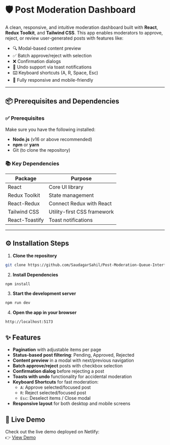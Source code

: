 # 🛡️ Post Moderation Dashboard

A clean, responsive, and intuitive moderation dashboard built with **React**, **Redux Toolkit**, and **Tailwind CSS**. This app enables moderators to approve, reject, or review user-generated posts with features like:

- 🔍 Modal-based content preview
- ✅ Batch approve/reject with selection
- ❌ Confirmation dialogs
- 🔁 Undo support via toast notifications
- ⌨️ Keyboard shortcuts (A, R, Space, Esc)
- 📱 Fully responsive and mobile-friendly

---

## 📦 Prerequisites and Dependencies

### ✅ Prerequisites

Make sure you have the following installed:

- **Node.js** (v16 or above recommended)
- **npm** or **yarn**
- Git (to clone the repository)

### 📚 Key Dependencies

| Package           | Purpose                            |
|-------------------|------------------------------------|
| React             | Core UI library                    |
| Redux Toolkit     | State management                   |
| React-Redux       | Connect Redux with React           |
| Tailwind CSS      | Utility-first CSS framework        |
| React-Toastify    | Toast notifications                |

---

## ⚙️ Installation Steps

1. **Clone the repository**

```bash
git clone https://github.com/SaudagarSahil/Post-Moderation-Queue-Interface.git
```

2. **Install Dependencies**
```bash
npm install
```

3. **Start the development server**
```bash
npm run dev
```

4. **Open the app in your browser**
```arduino
http://localhost:5173
```

## ✨ Features

- **Pagination** with adjustable items per page  
- **Status-based post filtering**: Pending, Approved, Rejected  
- **Content preview** in a modal with next/previous navigation  
- **Batch approve/reject** posts with checkbox selection  
- **Confirmation dialog** before rejecting a post  
- **Toasts with undo** functionality for accidental moderation  
- **Keyboard Shortcuts** for fast moderation:
  - `A`: Approve selected/focused post  
  - `R`: Reject selected/focused post  
  - `Esc`: Deselect items / Close modal  
- **Responsive layout** for both desktop and mobile screens  

## 🚀 Live Demo

Check out the live demo deployed on Netlify:  
👉 [View Demo](https://68626fc9966d035f0e38ad8a--gleeful-haupia-07b616.netlify.app)

